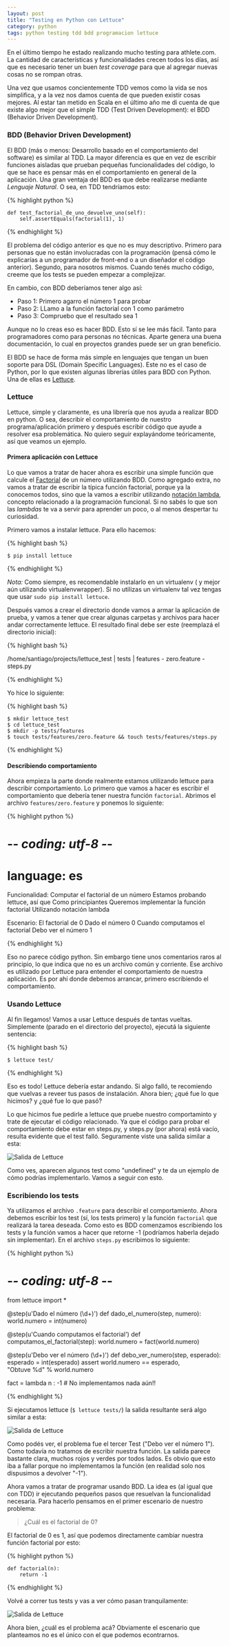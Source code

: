 ```yaml
---
layout: post
title: "Testing en Python con Lettuce"
category: python
tags: python testing tdd bdd programacion lettuce
---
```


En el último tiempo he estado realizando mucho testing para athlete.com. La cantidad de características y funcionalidades crecen todos los días, así que es necesario tener un buen *test coverage* para que al agregar nuevas cosas no se rompan otras.

Una vez que usamos concientemente TDD vemos como la vida se nos simplifica, y a la vez nos damos cuenta de que pueden existir cosas mejores. Al estar tan metido en Scala en el último año me di cuenta de que existe algo mejor que el simple TDD (Test Driven Development): el BDD (Behavior Driven Development).

### BDD (Behavior Driven Development)

El BDD (más o menos: Desarrollo basado en el comportamiento del software) es similar al TDD. La mayor diferencia es que en vez de escribir funciones aisladas que prueban pequeñas funcionalidades del código, lo que se hace es pensar más en el comportamiento en general de la aplicación. Una gran ventaja del BDD es que debe realizarse mediante *Lenguaje Natural*. O sea, en TDD tendríamos esto:

{% highlight python %}

    def test_factorial_de_uno_devuelve_uno(self):
        self.assertEquals(factorial(1), 1)

{% endhighlight %}

El problema del código anterior es que no es muy descriptivo. Primero para personas que no están involucradas con la programación (pensá cómo le explicarías a un programador de front-end o a un diseñador el código anterior). Segundo, para nosotros mismos. Cuando tenés mucho código, creeme que los tests se pueden empezar a complejizar.

En cambio, con BDD deberíamos tener algo así:

* Paso 1: Primero agarro el número 1 para probar
* Paso 2: LLamo a la función factorial con 1 como parámetro
* Paso 3: Compruebo que el resultado sea 1

Aunque no lo creas eso es hacer BDD. Esto sí se lee más fácil. Tanto para programadores como para personas no técnicas. Aparte genera una buena documentación, lo cual en proyectos grandes puede ser un gran beneficio.

El BDD se hace de forma más simple en lenguajes que tengan un buen soporte para DSL (Domain Specific Languages). Este no es el caso de Python, por lo que existen algunas librerías útiles para BDD con Python. Una de ellas es [Lettuce](http://packages.python.org/lettuce/index.html).

### Lettuce

Lettuce, simple y claramente, es una librería que nos ayuda a realizar BDD en python. O sea, describir el comportamiento de nuestro programa/aplicación primero y después escribir código que ayude a resolver esa problemática. No quiero seguir explayándome teóricamente, así que veamos un ejemplo.

#### Primera aplicación con Lettuce

Lo que vamos a tratar de hacer ahora es escribir una simple función que calcule el [Factorial](http://es.wikipedia.org/wiki/Factorial) de un número utilizando BDD. Como agregado extra, no vamos a tratar de escribir la típica función factorial, porque ya la conocemos todos, sino que la vamos a escribir utilizando [notación lambda](http://docs.python.org.ar/tutorial/controlflow.html#formas-con-lambda), concepto relacionado a la programación funcional. Si no sabés lo que son las *lambdas* te va a servir para aprender un poco, o al menos despertar tu curiosidad.

Primero vamos a instalar lettuce. Para ello hacemos:

{% highlight bash %}

    $ pip install lettuce

{% endhighlight %}

_Nota:_ Como siempre, es recomendable instalarlo en un virtualenv ( y mejor aún utilizando virtualenvwrapper). Si no utilizas un virtualenv tal vez tengas que usar `sudo pip install lettuce`.

Después vamos a crear el directorio donde vamos a armar la aplicación de prueba, y vamos a tener que crear algunas carpetas y archivos para hacer andar correctamente lettuce. El resultado final debe ser este (reemplazá el directorio inicial):

{% highlight bash %}

/home/santiago/projects/lettuce_test
     | tests
           | features
                - zero.feature
                - steps.py

{% endhighlight %}

Yo hice lo siguiente:

{% highlight bash %}

    $ mkdir lettuce_test
    $ cd lettuce_test
    $ mkdir -p tests/features
    $ touch tests/features/zero.feature && touch tests/features/steps.py

{% endhighlight %}

#### Describiendo comportamiento

Ahora empieza la parte donde realmente estamos utilizando lettuce para describir comportamiento. Lo primero que vamos a hacer es escribir el comportamiento que debería tener nuestra función `factorial`. Abrimos el archivo `features/zero.feature` y ponemos lo siguiente:

{% highlight python %}
# -*- coding: utf-8 -*-
# language: es

Funcionalidad: Computar el factorial de un número
  Estamos probando lettuce, así que
  Como principiantes
  Queremos implementar la función factorial
  Utilizando notación lambda

  Escenario: El factorial de 0
    Dado el número 0
    Cuando computamos el factorial
    Debo ver el número 1

{% endhighlight %}

Eso no parece código python. Sin embargo tiene unos comentarios raros al principio, lo que indica que no es un archivo común y corriente. Ese archivo es utilizado por Lettuce para entender el comportamiento de nuestra aplicación. Es por ahí donde debemos arrancar, primero escribiendo el comportamiento.

### Usando Lettuce

Al fin llegamos! Vamos a usar Lettuce después de tantas vueltas. Simplemente (parado en el directorio del proyecto), ejecutá la siguiente sentencia:

{% highlight bash %}

    $ lettuce test/

{% endhighlight %}

Eso es todo! Lettuce debería estar andando. Si algo falló, te recomiendo que vuelvas a reveer tus pasos de instalación. Ahora bien; ¿qué fue lo que hicimos? y ¿qué fue lo que pasó?

Lo que hicimos fue pedirle a lettuce que pruebe nuestro comportaminto y trate de ejecutar el código relacionado. Ya que el código para probar el comportamiento debe estar en steps.py, y steps.py (por ahora) está vacío, resulta evidente que el test falló. Seguramente viste una salida similar a esta:

![Salida de Lettuce](/img/posts/2012-05-01-testing-python-lettuce/lettuce-out-1.png)

Como ves, aparecen algunos test como "undefined" y te da un ejemplo de cómo podrías implementarlo. Vamos a seguir con esto.

### Escribiendo los tests

Ya utilizamos el archivo `.feature` para describir el comportamiento. Ahora debemos escribir los test (sí, los tests primero) y la función `factorial` que realizará la tarea deseada. Como esto es BDD comenzamos escribiendo los tests y la función vamos a hacer que retorne -1 (podríamos haberla dejado sin implementar). En el archivo `steps.py` escribimos lo siguiente:

{% highlight python %}

# -*- coding: utf-8 -*-

from lettuce import *

@step(u'Dado el número (\d+)')
def dado_el_numero(step, numero):
    world.numero = int(numero)

@step(u'Cuando computamos el factorial')
def computamos_el_factorial(step):
    world.numero = fact(world.numero)

@step(u'Debo ver el número (\d+)')
def debo_ver_numero(step, esperado):
    esperado = int(esperado)
    assert world.numero == esperado, \
        "Obtuve %d" % world.numero

fact = lambda n : -1 # No implementamos nada aún!!

{% endhighlight %}

Si ejecutamos lettuce (`$ lettuce tests/`) la salida resultante será algo similar a esta:

![Salida de Lettuce](/img/posts/2012-05-01-testing-python-lettuce/lettuce-out-2.png)

Como podés ver, el problema fue el tercer Test ("Debo ver el número 1"). Como todavía no tratamos de escribir nuestra función. La salida parece bastante clara, muchos rojos y verdes por todos lados. Es obvio que esto iba a fallar porque no implementamos la función (en realidad solo nos dispusimos a devolver "-1").

Ahora vamos a tratar de programar usando BDD. La idea es (al igual que con TDD) ir ejecutando pequeños pasos que resuelvan la funcionalidad necesaria. Para hacerlo pensamos en el primer escenario de nuestro problema:

> ¿Cuál es el factorial de 0?

El factorial de 0 es 1, así que podemos directamente cambiar nuestra función factorial por esto:

{% highlight python %}

	def factorial(n):
		return -1

{% endhighlight %}

Volvé a correr tus tests y vas a ver cómo pasan tranquilamente:

![Salida de Lettuce](/img/posts/2012-05-01-testing-python-lettuce/lettuce-out-3.png)

Ahora bien, ¿cuál es el problema acá? Obviamente el escenario que planteamos no es el único con el que podemos econtrarnos.
